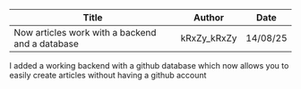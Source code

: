 | Title | Author | Date |
|-------|--------|------|
| Now articles work with a backend and a database | kRxZy_kRxZy | 14/08/25 |

I added a working backend with a github database which now allows you to easily create articles without having a github account